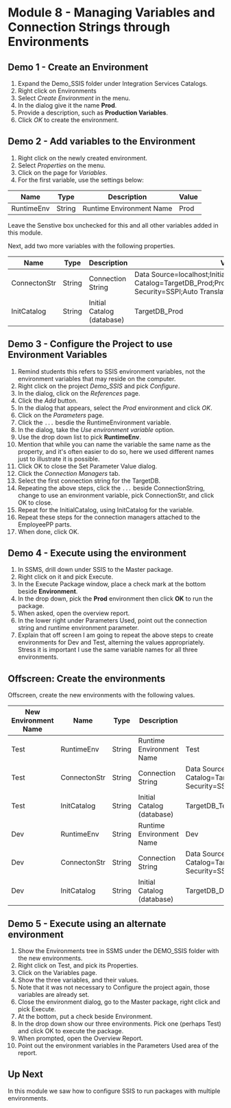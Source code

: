 ﻿# Module 8 - Managing Variables and Connection Strings through Environments

## Demo 1 - Create an Environment

1. Expand the Demo_SSIS folder under Integration Services Catalogs.
2. Right click on Environments
3. Select _Create Environment_ in the menu.
4. In the dialog give it the name __Prod__.
5. Provide a description, such as __Production Variables__.
6. Click _OK_ to create the environment.

## Demo 2 - Add variables to the Environment

1. Right click on the newly created environment.
2. Select _Properties_ on the menu.
3. Click on the page for _Variables_.
4. For the first variable, use the settings below:

| Name | Type | Description | Value |
| --- | --- | --- | --- |
|RuntimeEnv |String |Runtime Environment Name |Prod |

Leave the Senstive box unchecked for this and all other variables added in this module.

Next, add two more variables with the following properties.

| Name | Type | Description | Value |
| --- | --- | --- | --- |
|ConnectonStr | String | Connection String |Data Source=localhost;Initial Catalog=TargetDB_Prod;Provider=SQLNCLI11.1;Integrated Security=SSPI;Auto Translate=False;|
|InitCatalog |String |Initial Catalog (database) |TargetDB_Prod |

## Demo 3 - Configure the Project to use Environment Variables

1. Remind students this refers to SSIS environment variables, not the environment variables that may reside on the computer.
2. Right click on the project _Demo_SSIS_ and pick _Configure_.
3. In the dialog, click on the _References_ page.
4. Click the _Add_ button.
5. In the dialog that appears, select the _Prod_ environment and click _OK_.
6. Click on the _Parameters_ page.
7. Click the `...` besdie the RuntimeEnvironment variable.
8. In the dialog, take the _Use environment variable_ option.
9. Use the drop down list to pick __RuntimeEnv__. 
10. Mention that while you can name the variable the same name as the property, and it's often easier to do so, here we used different names just to illustrate it is possible.
11. Click OK to close the Set Parameter Value dialog.
12. Click the _Connection Managers_ tab.
13. Select the first connection string for the TargetDB. 
14. Repeating the above steps, click the `...` beside ConnectionString, change to use an environment variable, pick ConnectionStr, and click OK to close.
15. Repeat for the InitialCatalog, using InitCatalog for the variable.
16. Repeat these steps for the connection managers attached to the EmployeePP parts.
17. When done, click OK.

## Demo 4 - Execute using the environment

1. In SSMS, drill down under SSIS to the Master package.
2. Right click on it and pick Execute.
3. In the Execute Package window, place a check mark at the bottom beside __Environment__.
4. In the drop down, pick the __Prod__ environment then click __OK__ to run the package.
5. When asked, open the overview report.
6. In the lower right under Parameters Used, point out the connection string and runtime environment parameter.
7. Explain that off screen I am going to repeat the above steps to create environments for Dev and Test, alterning the values appropriately. Stress it is important I use the same variable names for all three environments. 

## Offscreen: Create the environments

Offscreen, create the new environments with the following values.

|New Environment Name| Name | Type | Description | Value |
| --- | --- | --- | --- | --- |
| Test |RuntimeEnv |String |Runtime Environment Name |Test |
| Test |ConnectonStr | String | Connection String |Data Source=localhost;Initial Catalog=TargetDB_Test;Provider=SQLNCLI11.1;Integrated Security=SSPI;Auto Translate=False;|
| Test |InitCatalog |String |Initial Catalog (database) |TargetDB_Test |
| Dev |RuntimeEnv |String |Runtime Environment Name |Dev |
| Dev |ConnectonStr | String | Connection String |Data Source=localhost;Initial Catalog=TargetDB_Dev;Provider=SQLNCLI11.1;Integrated Security=SSPI;Auto Translate=False;|
| Dev |InitCatalog |String |Initial Catalog (database) |TargetDB_Dev |


## Demo 5 - Execute using an alternate environment

1. Show the Environments tree in SSMS under the DEMO_SSIS folder with the new environments.
2. Right click on Test, and pick its Properties.
3. Click on the Variables page.
4. Show the three variables, and their values.
5. Note that it was not necessary to Configure the project again, those variables are already set.
6. Close the environment dialog, go to the Master package, right click and pick Execute.
7. At the bottom, put a check beside Environment.
8. In the drop down show our three environments. Pick one (perhaps Test) and click OK to execute the package.
9. When prompted, open the Overview Report.
10. Point out the environment variables in the Parameters Used area of the report.

## Up Next

In this module we saw how to configure SSIS to run packages with multiple environments. 